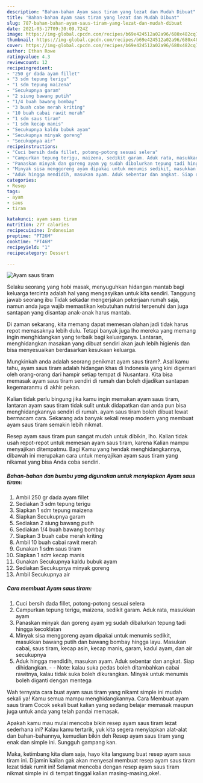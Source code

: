 ```yaml
---
description: "Bahan-bahan Ayam saus tiram yang lezat dan Mudah Dibuat"
title: "Bahan-bahan Ayam saus tiram yang lezat dan Mudah Dibuat"
slug: 787-bahan-bahan-ayam-saus-tiram-yang-lezat-dan-mudah-dibuat
date: 2021-05-17T09:30:09.724Z
image: https://img-global.cpcdn.com/recipes/b69e424512a02a96/680x482cq70/ayam-saus-tiram-foto-resep-utama.jpg
thumbnail: https://img-global.cpcdn.com/recipes/b69e424512a02a96/680x482cq70/ayam-saus-tiram-foto-resep-utama.jpg
cover: https://img-global.cpcdn.com/recipes/b69e424512a02a96/680x482cq70/ayam-saus-tiram-foto-resep-utama.jpg
author: Ethan Rowe
ratingvalue: 4.3
reviewcount: 12
recipeingredient:
- "250 gr dada ayam fillet"
- "3 sdm tepung terigu"
- "1 sdm tepung maizena"
- "Secukupnya garam"
- "2 siung bawang putih"
- "1/4 buah bawang bombay"
- "3 buah cabe merah kriting"
- "10 buah cabai rawit merah"
- "1 sdm saus tiram"
- "1 sdm kecap manis"
- "Secukupnya kaldu bubuk ayam"
- "Secukupnya minyak goreng"
- "Secukupnya air"
recipeinstructions:
- "Cuci bersih dada fillet, potong-potong sesuai selera"
- "Campurkan tepung terigu, maizena, sedikit garam. Aduk rata, masukkan ayam"
- "Panaskan minyak dan goreng ayam yg sudah dibalurkan tepung tadi hingga kecoklatan"
- "Minyak sisa menggoreng ayam dipakai untuk menumis sedikit, masukkan bawang putih dan bawang bombay hingga layu. Masukan cabai, saus tiram, kecap asin, kecap manis, garam, kadul ayam, dan air secukupnya"
- "Aduk hingga mendidih, masukan ayam. Aduk sebentar dan angkat. Siap dihidangkan.  Note: kalau suka pedas boleh ditambahkan cabai rawitnya, kalau tidak suka boleh dikurangkan. Minyak untuk menumis boleh diganti dengan mentega"
categories:
- Resep
tags:
- ayam
- saus
- tiram

katakunci: ayam saus tiram 
nutrition: 277 calories
recipecuisine: Indonesian
preptime: "PT26M"
cooktime: "PT46M"
recipeyield: "1"
recipecategory: Dessert

---
```



![Ayam saus tiram](https://img-global.cpcdn.com/recipes/b69e424512a02a96/680x482cq70/ayam-saus-tiram-foto-resep-utama.jpg)

Selaku seorang yang hobi masak, menyuguhkan hidangan mantab bagi keluarga tercinta adalah hal yang mengasyikan untuk kita sendiri. Tanggung jawab seorang ibu Tidak sekadar mengerjakan pekerjaan rumah saja, namun anda juga wajib memastikan kebutuhan nutrisi terpenuhi dan juga santapan yang disantap anak-anak harus mantab.

Di zaman  sekarang, kita memang dapat memesan olahan jadi tidak harus repot memasaknya lebih dulu. Tetapi banyak juga lho mereka yang memang ingin menghidangkan yang terbaik bagi keluarganya. Lantaran, menghidangkan masakan yang dibuat sendiri akan jauh lebih higienis dan bisa menyesuaikan berdasarkan kesukaan keluarga. 



Mungkinkah anda adalah seorang penikmat ayam saus tiram?. Asal kamu tahu, ayam saus tiram adalah hidangan khas di Indonesia yang kini digemari oleh orang-orang dari hampir setiap tempat di Nusantara. Kita bisa memasak ayam saus tiram sendiri di rumah dan boleh dijadikan santapan kegemaranmu di akhir pekan.

Kalian tidak perlu bingung jika kamu ingin memakan ayam saus tiram, lantaran ayam saus tiram tidak sulit untuk didapatkan dan anda pun bisa menghidangkannya sendiri di rumah. ayam saus tiram boleh dibuat lewat bermacam cara. Sekarang ada banyak sekali resep modern yang membuat ayam saus tiram semakin lebih nikmat.

Resep ayam saus tiram pun sangat mudah untuk dibikin, lho. Kalian tidak usah repot-repot untuk memesan ayam saus tiram, karena Kalian mampu menyajikan ditempatmu. Bagi Kamu yang hendak menghidangkannya, dibawah ini merupakan cara untuk menyajikan ayam saus tiram yang nikamat yang bisa Anda coba sendiri.

<!--inarticleads1-->

##### Bahan-bahan dan bumbu yang digunakan untuk menyiapkan Ayam saus tiram:

1. Ambil 250 gr dada ayam fillet
1. Sediakan 3 sdm tepung terigu
1. Siapkan 1 sdm tepung maizena
1. Siapkan Secukupnya garam
1. Sediakan 2 siung bawang putih
1. Sediakan 1/4 buah bawang bombay
1. Siapkan 3 buah cabe merah kriting
1. Ambil 10 buah cabai rawit merah
1. Gunakan 1 sdm saus tiram
1. Siapkan 1 sdm kecap manis
1. Gunakan Secukupnya kaldu bubuk ayam
1. Sediakan Secukupnya minyak goreng
1. Ambil Secukupnya air




<!--inarticleads2-->

##### Cara membuat Ayam saus tiram:

1. Cuci bersih dada fillet, potong-potong sesuai selera
1. Campurkan tepung terigu, maizena, sedikit garam. Aduk rata, masukkan ayam
1. Panaskan minyak dan goreng ayam yg sudah dibalurkan tepung tadi hingga kecoklatan
1. Minyak sisa menggoreng ayam dipakai untuk menumis sedikit, masukkan bawang putih dan bawang bombay hingga layu. Masukan cabai, saus tiram, kecap asin, kecap manis, garam, kadul ayam, dan air secukupnya
1. Aduk hingga mendidih, masukan ayam. Aduk sebentar dan angkat. Siap dihidangkan. -  - Note: kalau suka pedas boleh ditambahkan cabai rawitnya, kalau tidak suka boleh dikurangkan. Minyak untuk menumis boleh diganti dengan mentega




Wah ternyata cara buat ayam saus tiram yang nikamt simple ini mudah sekali ya! Kamu semua mampu menghidangkannya. Cara Membuat ayam saus tiram Cocok sekali buat kalian yang sedang belajar memasak maupun juga untuk anda yang telah pandai memasak.

Apakah kamu mau mulai mencoba bikin resep ayam saus tiram lezat sederhana ini? Kalau kamu tertarik, yuk kita segera menyiapkan alat-alat dan bahan-bahannya, kemudian bikin deh Resep ayam saus tiram yang enak dan simple ini. Sungguh gampang kan. 

Maka, ketimbang kita diam saja, hayo kita langsung buat resep ayam saus tiram ini. Dijamin kalian gak akan menyesal membuat resep ayam saus tiram lezat tidak rumit ini! Selamat mencoba dengan resep ayam saus tiram nikmat simple ini di tempat tinggal kalian masing-masing,oke!.

